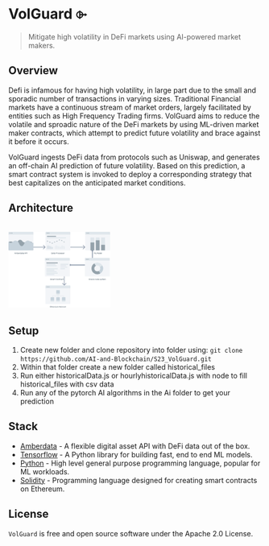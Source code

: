 # VolGuard ⌱

> Mitigate  high volatility in DeFi markets using AI-powered market
makers.

## Overview

Defi is infamous for having high volatility, in large part due to the
small and sporadic number of transactions in varying sizes. Traditional 
Financial markets have a continuous stream of market orders, largely 
facilitated by entities such as High Frequency Trading firms. VolGuard 
aims to reduce the volatile and sproadic nature of the DeFi markets by
using ML-driven market maker contracts, which attempt to predict future 
volatility and brace against it before it occurs.

VolGuard ingests DeFi data from protocols such as Uniswap, and
generates an off-chain AI prediction of future volatility. Based on this 
prediction, a smart contract system is invoked to deploy a corresponding
strategy that best capitalizes on the anticipated market conditions.
<br/>

## Architecture
<br/>
<img src="/arch_diagram.png" width="40%"/>

## Setup
1. Create new folder and clone repository into folder using:
 ```git clone https://github.com/AI-and-Blockchain/S23_VolGuard.git```
2.  Within that folder create a new folder called historical_files
3.  Run either historicalData.js or hourlyhistoricalData.js with node to fill historical_files with csv data
4. Run any of the pytorch AI algorithms in the Ai folder to get your prediction

## Stack

- [Amberdata](https://amberdata.io/) - A flexible digital asset API with DeFi data out of the box.
- [Tensorflow](https://tensorflow.org/) - A Python library for building fast, end to end ML models.
- [Python](https://python.org/) - High level general purpose programming language, popular for ML workloads.
- [Solidity](https://soliditylang.org/) - Programming language designed for creating smart contracts on Ethereum.


## License

`VolGuard` is free and open source software under the Apache 2.0 License.
